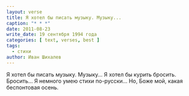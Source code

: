 ```yaml
---
layout: verse
title: Я хотел бы писать музыку. Музыку...
caption: "* * *"
date: 2011-08-23
write_date: 19 сентября 1994 года
categories: [ text, verses, best ]
tags:
  - стихи
author: Иван Шихалев
---
```

Я хотел бы писать музыку. Музыку...
Я хотел бы курить бросить. Бросить...
Я немного умею стихи по-русски...
Но, Боже мой, какая беспонтовая осень.
